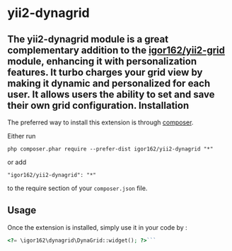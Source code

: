 yii2-dynagrid
=================
The **yii2-dynagrid**  module is a great complementary addition to the [igor162/yii2-grid](https://github.com/igor162/yii2-grid) module, enhancing
it with personalization features. It turbo charges your grid view by making it dynamic and personalized for each user. It allows users the ability to 
set and save their own grid configuration.
Installation
------------

The preferred way to install this extension is through [composer](http://getcomposer.org/download/).

Either run

```
php composer.phar require --prefer-dist igor162/yii2-dynagrid "*"
```

or add

```
"igor162/yii2-dynagrid": "*"
```

to the require section of your `composer.json` file.


Usage
-----

Once the extension is installed, simply use it in your code by  :

```php
<?= \igor162\dynagrid\DynaGrid::widget(); ?>```